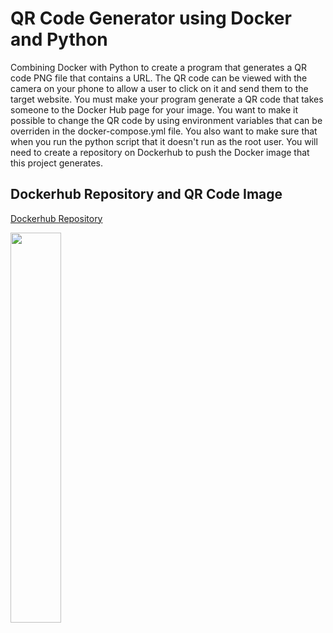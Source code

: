 # QR Code Generator using Docker and Python

Combining Docker with Python to create a program that generates a QR code PNG file that contains a URL. The QR code can be viewed with the camera on your phone to allow a user to click on it and send them to the target website. You must make your program generate a QR code that takes someone to the Docker Hub page for your image. You want to make it possible to change the QR code by using environment variables that can be overriden in the docker-compose.yml file. You also want to make sure that when you run the python script that it doesn't run as the root user. You will need to create a repository on Dockerhub to push the Docker image that this project generates.

## Dockerhub Repository and QR Code Image

[Dockerhub Repository](https://hub.docker.com/r/yasirdesign/qrcode)

<img src="https://user-images.githubusercontent.com/96686042/203260603-676a3700-68a5-4cde-a757-7831313085a0.PNG" width=40% height=40%>

